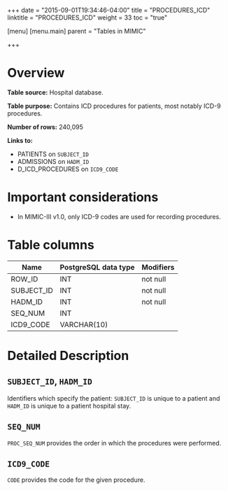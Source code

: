+++
date = "2015-09-01T19:34:46-04:00"
title = "PROCEDURES_ICD"
linktitle = "PROCEDURES_ICD"
weight = 33
toc = "true"

[menu]
  [menu.main]
    parent = "Tables in MIMIC"

+++

# Overview

**Table source:** Hospital database.

**Table purpose:** Contains ICD procedures for patients, most notably ICD-9 procedures.

**Number of rows:** 240,095

**Links to:**

* PATIENTS on `SUBJECT_ID`
* ADMISSIONS on `HADM_ID`
* D\_ICD\_PROCEDURES on `ICD9_CODE`

# Important considerations

* In MIMIC-III v1.0, only ICD-9 codes are used for recording procedures.

# Table columns

Name | PostgreSQL data type  | Modifiers
---- | ---- | ----
ROW\_ID     | INT               | not null
SUBJECT\_ID     | INT               | not null
HADM\_ID        | INT               | not null
SEQ\_NUM        | INT              |
ICD9\_CODE      | VARCHAR(10)           |

# Detailed Description

## `SUBJECT_ID`, `HADM_ID`

Identifiers which specify the patient: `SUBJECT_ID` is unique to a patient and `HADM_ID` is unique to a patient hospital stay.

## `SEQ_NUM`

`PROC_SEQ_NUM` provides the order in which the procedures were performed.

## `ICD9_CODE`

`CODE` provides the code for the given procedure.

